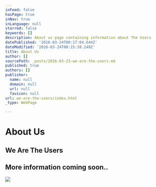 ```yaml
---
inFeed: false
hasPage: true
inNav: true
inLanguage: null
starred: false
keywords: []
description: About us page containing information about The Users
datePublished: '2016-03-24T00:17:04.644Z'
dateModified: '2016-03-24T00:15:38.248Z'
title: About Us
author: []
sourcePath: _posts/2016-03-23-we-are-the-users.md
published: true
authors: []
publisher:
  name: null
  domain: null
  url: null
  favicon: null
url: we-are-the-users/index.html
_type: WebPage

---
```

# About Us

## We Are The Users

## More information coming soon..
![](https://the-grid-user-content.s3-us-west-2.amazonaws.com/1d447532-8f1b-4342-aa2c-7a81b6e2123f.jpg)